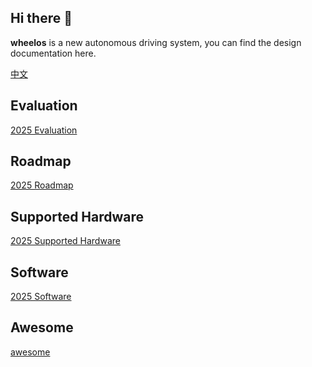 ## Hi there 👋

**wheelos** is a new autonomous driving system, you can find the design documentation here.

[中文](https://cx8sal2qit.feishu.cn/wiki/YOSmwe8qZiui6IkxIQScz7SMnzJ?from=from_copylink)

<!--

**Here are some ideas to get you started:**

🙋‍♀️ A short introduction - what is your organization all about?
🌈 Contribution guidelines - how can the community get involved?
👩‍💻 Useful resources - where can the community find your docs? Is there anything else the community should know?
🍿 Fun facts - what does your team eat for breakfast?
🧙 Remember, you can do mighty things with the power of [Markdown](https://docs.github.com/github/writing-on-github/getting-started-with-writing-and-formatting-on-github/basic-writing-and-formatting-syntax)
-->

##  Evaluation
[2025 Evaluation](https://github.com/Desting-lly/.github/blob/main/profile/Evaluation.md)

## Roadmap
[2025 Roadmap](https://github.com/wheelos/wheelos.github.io/blob/main/roadmap/2025.md)

## Supported Hardware
[2025 Supported Hardware](https://github.com/Desting-lly/.github/blob/main/profile/HardWare.md)


##  Software
[2025 Software](https://github.com/Desting-lly/.github/blob/main/profile/Software.md)


##  Awesome
[awesome](https://github.com/Desting-lly/.github/blob/main/profile/Awesome.md)


